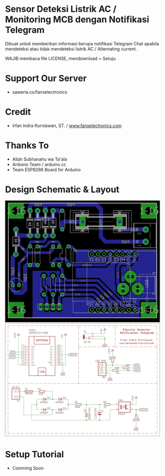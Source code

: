 # Sensor Deteksi Listrik AC / Monitoring MCB dengan Notifikasi Telegram

Dibuat untuk memberikan informasi berupa notifikasi Telegram Chat apabila mendeteksi atau tidak mendeteksi listrik AC / Alternating current.

WAJIB membaca file LICENSE, mendownload = Setuju.

# Support Our Server
- saweria.co/fanselectronics

# Credit
- Irfan Indra Kurniawan, ST. / www.fanselectronics.com

# Thanks To
- Allah Subhanahu wa Ta'ala
- Arduino Team / arduino.cc
- Team ESP8266 Board for Arduino

# Design Schematic & Layout
![alt text](https://github.com/IrfanIndraKurniawan/Electric-Detector-Telegram-Notification/blob/main/Layout.png?raw=true)
![alt text](https://github.com/IrfanIndraKurniawan/Electric-Detector-Telegram-Notification/blob/main/Schematic.png?raw=true)

# Setup Tutorial
- Comming Soon
